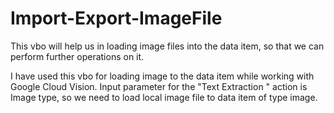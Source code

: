 # Import-Export-ImageFile

This vbo will help us in loading image files into the data item, so that we can perform further operations on it.

I have used this vbo for loading image to the data item while working with Google Cloud Vision. Input parameter for the "Text Extraction " action is Image type, so we need to load local image file to data item of type image.
